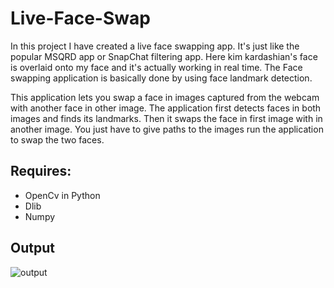 # Live-Face-Swap

In this project I have created a live face swapping app. It's just like the popular MSQRD app or SnapChat filtering app. Here kim kardashian's face is overlaid onto my face and it's actually working in real time. The Face swapping application is basically done by using face landmark detection. 

This application lets you swap a face in images captured from the webcam with another face in other image. The application first detects faces in both images and finds its landmarks. Then it swaps the face in first image with in another image. You just have to give paths to the images run the application to swap the two faces.

## Requires:
   * OpenCv in Python
   * Dlib
   * Numpy
   
## Output

![output](https://user-images.githubusercontent.com/40036314/48662831-9f709f00-eaad-11e8-8099-e6039a55134f.jpg)
